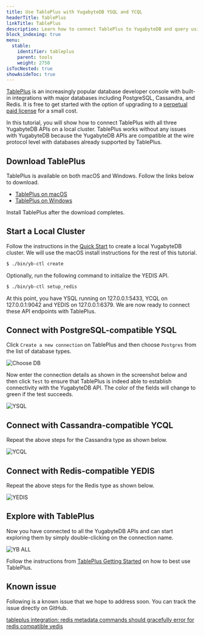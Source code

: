 ```yaml
---
title: Use TablePlus with YugabyteDB YSQL and YCQL
headerTitle: TablePlus
linkTitle: TablePlus
description: Learn how to connect TablePlus to YugabyteDB and query using YSQL, YCQL, and YEDIS.
block_indexing: true
menu:
  stable:
    identifier: tableplus
    parent: tools
    weight: 2750
isTocNested: true
showAsideToc: true
---
```


[TablePlus](https://tableplus.io/) is an increasingly popular database developer console with built-in integrations with major databases including PostgreSQL, Cassandra, and Redis. It is free to get started with the option of upgrading to a [perpetual paid license](https://tableplus.io/pricing) for a small cost.

In this tutorial, you will show how to connect TablePlus with all three YugabyteDB APIs on a local cluster. TablePlus works without any issues with YugabyteDB because the YugabyteDB APIs are compatible at the wire protocol level with databases already supported by TablePlus.

## Download TablePlus

TablePlus is available on both macOS and Windows. Follow the links below to download.

- [TablePlus on macOS](https://tableplus.io/release/osx/tableplus_latest)
- [TablePlus on Windows](https://tableplus.io/windows)

Install TablePlus after the download completes.

## Start a Local Cluster

Follow the instructions in the [Quick Start](../../../quick-start/install) to create a local YugabyteDB cluster. We will use the macOS install instructions for the rest of this tutorial.

```sh
$ ./bin/yb-ctl create
```
Optionally, run the following command to initialize the YEDIS API.

```sh
$ ./bin/yb-ctl setup_redis
```

At this point, you have YSQL running on 127.0.0.1:5433, YCQL on 127.0.0.1:9042 and YEDIS on 127.0.0.1:6379. We are now ready to connect these API endpoints with TablePlus.

## Connect with PostgreSQL-compatible YSQL

Click `Create a new connection` on TablePlus and then choose `Postgres` from the list of database types.

![Choose DB](/images/develop/tools/tableplus/choose-db.png)

Now enter the connection details as shown in the screenshot below and then click `Test` to ensure that TablePlus is indeed able to establish connectivity with the YugabyteDB API. The color of the fields will change to green if the test succeeds.

![YSQL](/images/develop/tools/tableplus/ysql-connection.png)

## Connect with Cassandra-compatible YCQL

Repeat the above steps for the Cassandra type as shown below.

![YCQL](/images/develop/tools/tableplus/ycql-connection.png)

## Connect with Redis-compatible YEDIS

Repeat the above steps for the Redis type as shown below.

![YEDIS](/images/develop/tools/tableplus/yedis-connection.png)

## Explore with TablePlus

Now you have connected to all the YugabyteDB APIs and can start exploring them by simply double-clicking on the connection name.

![YB ALL](/images/develop/tools/tableplus/yb-all-connection.png)

Follow the instructions from [TablePlus Getting Started](https://tableplus.io/blog/2018/04/getting-started-with-tableplus.html) on how to best use TablePlus.

## Known issue

Following is a known issue that we hope to address soon. You can track the issue directly on GitHub.

[tableplus integration: redis metadata commands should gracefully error for redis compatible yedis](https://github.com/yugabyte/yugabyte-db/issues/503)
